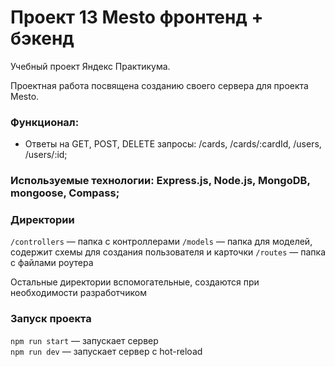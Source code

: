 # Проект 13 Mesto фронтенд + бэкенд

Учебный проект Яндекс Практикума.

Проектная работа посвящена созданию своего сервера для проекта Mesto.

### Функционал:

* Ответы на GET, POST, DELETE запросы: /cards, /cards/:cardId, /users, /users/:id;

### Используемые технологии: Express.js, Node.js, MongoDB, mongoose, Compass;

### Директории

`/controllers` — папка с контроллерами 
`/models` — папка для моделей, содержит схемы для создания пользователя и карточки 
`/routes` — папка с файлами роутера  
  
Остальные директории вспомогательные, создаются при необходимости разработчиком

### Запуск проекта

`npm run start` — запускает сервер   
`npm run dev` — запускает сервер с hot-reload
